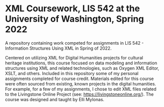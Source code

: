 # XML Coursework, LIS 542 at the University of Washington, Spring 2022
A repository containing work competed for assignments in LIS 542 - Information Structures Using XML in Spring of 2022.

Centered on utilizing XML for Digital Humanities projects for cultural heritage institutions, this course focused on data modeling and information structures using XML and related technologies, such as Oxygen XML Editor, XSLT, and others.  Included in this repository some of my personal assignments completed for course credit.
Materials edited for this course were often sourced from existing, known projects in the digital humanities.  For example, for a few of my assignments, I chose to edit XML files related to the Livingstone Online Project (see: https://livingstoneonline.org/).  The course was designed and taught by Elli Mylonas.
